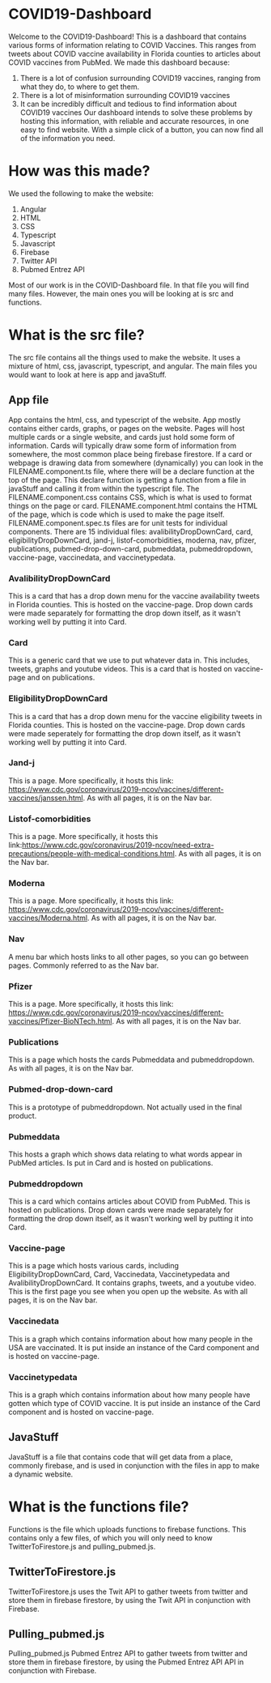 # COVID19-Dashboard

Welcome to the COVID19-Dashboard! This is a dashboard that contains various forms of information relating to COVID Vaccines. This ranges from tweets about COVID vaccine availability in Florida counties to articles about COVID vaccines from PubMed. We made this dashboard because:
1. There is a lot of confusion surrounding COVID19 vaccines, ranging from what they do, to where to get them.
2. There is a lot of misinformation surrounding COVID19 vaccines
4. It can be incredibly difficult and tedious to find information about COVID19 vaccines
Our dashboard intends to solve these problems by hosting this information, with reliable and accurate resources, in one easy to find website. With a simple click of a button, you can now find all of the information you need.

# How was this made?
We used the following to make the website:
1. Angular
2. HTML
3. CSS
4. Typescript
5. Javascript
6. Firebase
7. Twitter API
8. Pubmed Entrez API

Most of our work is in the COVID-Dashboard file. In that file you will find many files. However, the main ones you will be looking at is src and functions.

# What is the src file?
The src file contains all the things used to make the website. It uses a mixture of html, css, javascript, typescript, and angular. The main files you would want to look at here is app and javaStuff.

## App file
App contains the html, css, and typescript of the website. App mostly contains either cards, graphs, or pages on the website. Pages will host multiple cards or a single website, and cards just hold some form of information. Cards will typically draw some form of information from somewhere, the most common place being firebase firestore. If a card or webpage is drawing data from somewhere (dynamically) you can look in the FILENAME.component.ts file, where there will be a declare function at the top of the page. This declare function is getting a function from a file in javaStuff and calling it from within the typescript file. The FILENAME.component.css contains CSS, which is what is used to format things on the page or card. FILENAME.component.html contains the HTML of the page, which is code which is used to make the page itself. FILENAME.component.spec.ts files are for unit tests for individual components. There are 15 individual files: avalibilityDropDownCard, card, eligibilityDropDownCard, jand-j, listof-comorbidities, moderna, nav, pfizer, publications, pubmed-drop-down-card, pubmeddata, pubmeddropdown, vaccine-page, vaccinedata, and vaccinetypedata.

### AvalibilityDropDownCard 
This is a card that has a drop down menu for the vaccine availability tweets in Florida counties. This is hosted on the vaccine-page. Drop down cards were made separately for formatting the drop down itself, as it wasn't working well by putting it into Card.
### Card
This is a generic card that we use to put whatever data in. This includes, tweets, graphs and youtube videos. This is a card that is hosted on vaccine-page and on publications.
### EligibilityDropDownCard
This is a card that has a drop down menu for the vaccine eligibility tweets in Florida counties. This is hosted on the vaccine-page. Drop down cards were made seperately for formatting the drop down itself, as it wasn't working well by putting it into Card.
### Jand-j
This is a page. More specifically, it hosts this link: https://www.cdc.gov/coronavirus/2019-ncov/vaccines/different-vaccines/janssen.html. As with all pages, it is on the Nav bar.
### Listof-comorbidities
This is a page. More specifically, it hosts this link:https://www.cdc.gov/coronavirus/2019-ncov/need-extra-precautions/people-with-medical-conditions.html. As with all pages, it is on the Nav bar.
### Moderna
This is a page. More specifically, it hosts this link: https://www.cdc.gov/coronavirus/2019-ncov/vaccines/different-vaccines/Moderna.html. As with all pages, it is on the Nav bar.
### Nav
A menu bar which hosts links to all other pages, so you can go between pages. Commonly referred to as the Nav bar.
### Pfizer
This is a page. More specifically, it hosts this link: https://www.cdc.gov/coronavirus/2019-ncov/vaccines/different-vaccines/Pfizer-BioNTech.html. As with all pages, it is on the Nav bar.
### Publications
This is a page which hosts the cards Pubmeddata and pubmeddropdown. As with all pages, it is on the Nav bar.
### Pubmed-drop-down-card
This is a prototype of pubmeddropdown. Not actually used in the final product.
### Pubmeddata
This hosts a graph which shows data relating to what words appear in PubMed articles. Is put in Card and is hosted on publications.
### Pubmeddropdown 
This is a card which contains articles about COVID from PubMed. This is hosted on publications. Drop down cards were made separately for formatting the drop down itself, as it wasn't working well by putting it into Card.
### Vaccine-page
This is a page which hosts various cards, including EligibilityDropDownCard, Card, Vaccinedata, Vaccinetypedata and AvalibilityDropDownCard. It contains graphs, tweets, and a youtube video. This is the first page you see when you open up the website. As with all pages, it is on the Nav bar.
### Vaccinedata
This is a graph which contains information about how many people in the USA are vaccinated. It is put inside an instance of the Card component and is hosted on vaccine-page.
### Vaccinetypedata
This is a graph which contains information about how many people have gotten which type of COVID vaccine. It is put inside an instance of the Card component and is hosted on vaccine-page.


## JavaStuff
JavaStuff is a file that contains code that will get data from a place, commonly firebase, and is used in conjunction with the files in app to make a dynamic website. 

# What is the functions file?
Functions is the file which uploads functions to firebase functions. This contains only a few files, of which you will only need to know TwitterToFirestore.js and pulling_pubmed.js.
## TwitterToFirestore.js
TwitterToFirestore.js uses the Twit API to gather tweets from twitter and store them in firebase firestore, by using the Twit API in conjunction with Firebase.
## Pulling_pubmed.js
Pulling_pubmed.js Pubmed Entrez API to gather tweets from twitter and store them in firebase firestore, by using the Pubmed Entrez API API in conjunction with Firebase.

